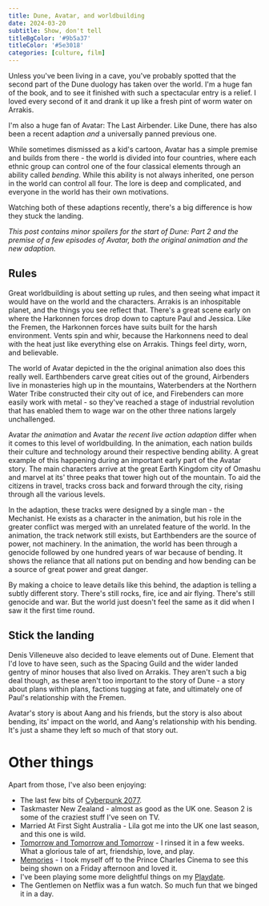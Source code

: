 ```yaml
---
title: Dune, Avatar, and worldbuilding
date: 2024-03-20
subtitle: Show, don't tell
titleBgColor: '#9b5a37'
titleColor: '#5e3018'
categories: [culture, film]
---
```


Unless you've been living in a cave, you've probably spotted that the second part of the Dune duology has taken over the world. I'm a huge fan of the book, and to see it finished with such a spectacular entry is a relief. I loved every second of it and drank it up like a fresh pint of worm water on Arrakis.

I'm also a huge fan of Avatar: The Last Airbender. Like Dune, there has also been a recent adaption _and_ a universally panned previous one.

While sometimes dismissed as a kid's cartoon, Avatar has a simple premise and builds from there - the world is divided into four countries, where each ethnic group can control one of the four classical elements through an ability called _bending_. While this ability is not always inherited, one person in the world can control all four. The lore is deep and complicated, and everyone in the world has their own motivations.

Watching both of these adaptions recently, there's a big difference is how they stuck the landing.

_This post contains minor spoilers for the start of Dune: Part 2 and the premise of a few episodes of Avatar, both the original animation and the new adaption._

## Rules

Great worldbuilding is about setting up rules, and then seeing what impact it would have on the world and the characters. Arrakis is an inhospitable planet, and the things you see reflect that. There's a great scene early on where the Harkonnen forces drop down to capture Paul and Jessica. Like the Fremen, the Harkonnen forces have suits built for the harsh environment. Vents spin and whir, because the Harkonnens need to deal with the heat just like everything else on Arrakis. Things feel dirty, worn, and believable.

The world of Avatar depicted in the the original animation also does this really well. Earthbenders carve great cities out of the ground, Airbenders live in monasteries high up in the mountains, Waterbenders at the Northern Water Tribe constructed their city out of ice, and Firebenders can more easily work with metal - so they've reached a stage of industrial revolution that has enabled them to wage war on the other three nations largely unchallenged.

Avatar _the animation_ and Avatar _the recent live action adaption_ differ when it comes to this level of worldbuilding. In the animation, each nation builds their culture and technology around their respective bending ability. A great example of this happening during an important early part of the Avatar story. The main characters arrive at the great Earth Kingdom city of Omashu and marvel at its' three peaks that tower high out of the mountain. To aid the citizens in travel, tracks cross back and forward through the city, rising through all the various levels.

In the adaption, these tracks were designed by a single man - the Mechanist. He exists as a character in the animation, but his role in the greater conflict was merged with an unrelated feature of the world. In the animation, the track network still exists, but Earthbenders are the source of power, not machinery. In the animation, the world has been through a genocide followed by one hundred years of war because of bending. It shows the reliance that all nations put on bending and how bending can be a source of great power and great danger.

By making a choice to leave details like this behind, the adaption is telling a subtly different story. There's still rocks, fire, ice and air flying. There's still genocide and war. But the world just doesn't feel the same as it did when I saw it the first time round.

## Stick the landing

Denis Villeneuve also decided to leave elements out of Dune. Element that I'd love to have seen, such as the Spacing Guild and the wider landed gentry of minor houses that also lived on Arrakis. They aren't such a big deal though, as these aren't too important to the story of Dune - a story about plans within plans, factions tugging at fate, and ultimately one of Paul's relationship with the Fremen.

Avatar's story is about Aang and his friends, but the story is also about bending, its' impact on the world, and Aang's relationship with his bending. It's just a shame they left so much of that story out.

# Other things

Apart from those, I've also been enjoying:

- The last few bits of [Cyberpunk 2077](/blog/i-heart-night-city).
- Taskmaster New Zealand - almost as good as the UK one. Season 2 is some of the craziest stuff I've seen on TV.
- Married At First Sight Australia - Lila got me into the UK one last season, and this one is wild.
- [Tomorrow and Tomorrow and Tomorrow](https://uk.bookshop.org/p/books/tomorrow-and-tomorrow-and-tomorrow-discover-the-moving-powerful-sunday-times-bestseller-that-everyone-is-talking-about-gabrielle-zevin/7312831?ean=9781529115543) - I rinsed it in a few weeks. What a glorious tale of art, friendship, love, and play.
- [Memories](https://www.youtube.com/watch?v=NTyRMfdDfc8) - I took myself off to the Prince Charles Cinema to see this being shown on a Friday afternoon and loved it.
- I've been playing some more delightful things on my [Playdate](/blog/surprise-and-delight).
- The Gentlemen on Netflix was a fun watch. So much fun that we binged it in a day.
